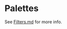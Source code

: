 # Palettes

See [Filters.md](https://github.com/SR3u/gphotorepo/blob/master/documentation/Filters.md) for more info.